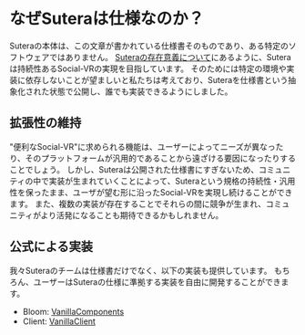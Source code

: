 # なぜSuteraは仕様なのか？

Suteraの本体は、この文章が書かれている仕様書そのものであり、ある特定のソフトウェアではありません。
[Suteraの存在意義について](sutera/01-significance-of-sutera's-existence.md)にあるように、Suteraは持続性あるSocial-VRの実現を目指しています。
そのためには特定の環境や実装に依存しないことが望ましいと私たちは考えており、Suteraを仕様書という抽象化された状態で公開し、誰でも実装できるようにしました。

## 拡張性の維持

"便利なSocial-VR"に求められる機能は、ユーザーによってニーズが異なったり、そのプラットフォームが汎用的であることから遠ざける要因になったりすることでしょう。
しかし、Suteraは公開された仕様書にすぎないため、コミュニティの中で実装が生まれていくことによって、Suteraという規格の持続性・汎用性を保ったまま、ユーザが望む形に沿ったSocial-VRを実現し続けることができます。
また、複数の実装が存在することでそれらの間に競争が生まれ、コミュニティがより活発になることも期待できるかもしれません。

## 公式による実装

我々Suteraのチームは仕様書だけでなく、以下の実装も提供しています。
もちろん、ユーザーはSuteraの仕様に準拠する実装を自由に開発することができます。

- Bloom: [VanillaComponents](https://github.com/SuteraVR/VanillaComponents)
- Client: [VanillaClient](https://github.com/SuteraVR/VanillaClient)
